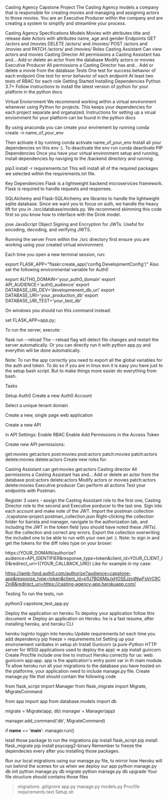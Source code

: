 Casting Agency Capstone Project
The Casting Agency models a company that is responsible for creating movies and managing and assigning actors to those movies. You are an Executive Producer within the company and are creating a system to simplify and streamline your process.

Casting Agency Specifications
Models
Movies with attributes title and release date
Actors with attributes name, age and gender
Endpoints
GET /actors and /movies
DELETE /actors/ and /movies/
POST /actors and /movies and
PATCH /actors/ and /movies/
Roles
Casting Assistant
Can view actors and movies
Casting Director
All permissions a Casting Assistant has and…
Add or delete an actor from the database
Modify actors or movies
Executive Producer
All permissions a Casting Director has and…
Add or delete a movie from the database
Tests
One test for success behavior of each endpoint
One test for error behavior of each endpoint
At least two tests of RBAC for each role
Getting Started
Installing Dependencies
Python 3.7+
Follow instructions to install the latest version of python for your platform in the python docs

Virtual Enviornment
We recommend working within a virtual environment whenever using Python for projects. This keeps your dependencies for each project separate and organaized. Instructions for setting up a virual enviornment for your platform can be found in the python docs

By using anaconda you can create your envirement by running conda create -n name_of_your_env

Then activate it by running conda activate name_of_your_env
Install all your dependencies on this env :).
To deactivate the env run conda deactivate
PIP Dependencies
Once you have your virtual environment setup and running, install dependencies by naviging to the /backend directory and running:

pip3 install -r requirements.txt
This will install all of the required packages we selected within the requirements.txt file.

Key Dependencies
Flask is a lightweight backend microservices framework. Flask is required to handle requests and responses.

SQLAlchemy and Flask-SQLAlchemy are libraries to handle the lightweight sqlite database. Since we want you to focus on auth, we handle the heavy lift for you in ./src/database/models.py. We recommend skimming this code first so you know how to interface with the Drink model.

jose JavaScript Object Signing and Encryption for JWTs. Useful for encoding, decoding, and verifying JWTS.

Running the server
From within the ./src directory first ensure you are working using your created virtual environment.


Each time you open a new terminal session, run:

export FLASK_APP="flaskr:create_app('config.DevelopmentConfig')"
Also set the following environmental variable for Auth0

export AUTH0_DOMAIN='your_auth0_domain'
export API_AUDIENCE='auth0_audience'
export DATABASE_URI_DEV='developmenent_db_uri'
export DATABASE_URI='your_production_db'
export DATABASE_URI_TEST='your_test_db'

On windows you should run this command instead:

set FLASK_APP=app.py;

To run the server, execute:

flask run --reload
The --reload flag will detect file changes and restart the server automatically.
Or you can directly run it with python app.py and everythin will be done automatically.

Note: To run the app correctly you need to export all the global variables for the auth and token. To do so if you are in linux evn it is easy you have just to the setup bash script. But to make things more easier do everything from bash.


Tasks

Setup Auth0
Create a new Auth0 Account

Select a unique tenant domain

Create a new, single page web application

Create a new API

in API Settings:
Enable RBAC
Enable Add Permissions in the Access Token

Create new API permissions:

get:movies
get:actors
post:movies
post:actors
patch:movies
patch:actors
delete:movies
delete:actors
Create new roles for:

Casting Assistant
can get:movies get:actors
Casting director
All permissions a Casting Assistant has and…
Add or delete an actor from the database post:actors delete:actors
Modify actors or movies patch:actors delete:movies
Executive producer
Can perform all actions
Test your endpoints with Postman.

Register 3 users - assign the Casting Assistant role to the first one, Casting Director role to the second and Executive porducer to the last one.
Sign into each account and make note of the JWT.
Import the postman collection ./capstone-project.postman_collection.json
Right-clicking the collection folder for barista and manager, navigate to the authorization tab, and including the JWT in the token field (you should have noted these JWTs).
Run the collection and correct any errors.
Export the collection overwriting the included one to be able to run with your own jwt :).
Note: to sign in and get the tokens for the diff roles type on your broser:

https://YOUR_DOMAIN/authorize?audience=API_IDENTIFIER&response_type=token&client_id=YOUR_CLIENT_ID&redirect_uri={{YOUR_CALLBACK_URI}}
Like for example in my case:

https://jamb-fsnd.auth0.com/authorize?audience=capstone-app&response_type=token&client_id=p1U7BG6MaJxHOSEJzrdNwFsVrC9CZjnR&redirect_uri=https://casting-agency-app.herokuapp.com/ 

Testing
To run the tests, run

python3 capstone_test_app.py

Deploy the application on heroku
To depoloy your application follow this document => Deploy an application on Heroku. he is a fast resume, after installing heroku, and heroku CLI

heroku loginto loggin into heroku
Update requirements.txt each time you add dependency pip freeze > requirements.txt
Setting up your environement varibales in setup.sh
Install Gunicorn (a pure-Python HTTP server for WSGI applications used to deploy the app) => pip install gunicorn
Create Procfile include one line to instruct Heroku correctly for us: web: gunicorn app:app. app is the application's entry point var in th main module.
To allow heroku run all your migrations to the database you have hosted on the platforme, your application need to include manage.py file. Create manage.py file that should contain the following code

from flask_script import Manager
from flask_migrate import Migrate, MigrateCommand

from app import app
from database.models import db

migrate = Migrate(app, db)
manager = Manager(app)

manager.add_command('db', MigrateCommand)


if __name__ == '__main__':
    manager.run()
    
Istall those package to run the migrations
pip install flask_script
pip install flask_migrate
pip install psycopg2-binary
Remember to freeze the dependecies every after you installing those packages.

Run our local migrations using our manage.py file, to mirror how Heroku will run behind the scenes for us when we deploy our app
python manage.py db init
python manage.py db migrate
python manage.py db upgrade
Your file structure should contains those files
> migrations
.gitignore
app.py
manage.py
models.py
Procfile
requirements.text
Setup.sh
